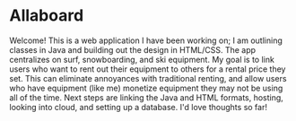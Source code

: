 # Allaboard

Welcome! This is a web application I have been working on; I am outlining classes in Java and building out the design in HTML/CSS.
The app centralizes on surf, snowboarding, and ski equipment. My goal is to link users who want to rent out their equipment to others for a rental price they set. This can eliminate annoyances with traditional renting, and allow users who have equipment (like me) monetize equipment they may not be using all of the time. Next steps are linking the Java and HTML formats, hosting, looking into cloud, and setting up a database. I'd love thoughts so far! 
